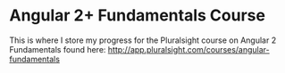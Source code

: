 Angular 2+ Fundamentals Course
========================
This is where I store my progress for the Pluralsight course on Angular 2 Fundamentals found here: http://app.pluralsight.com/courses/angular-fundamentals